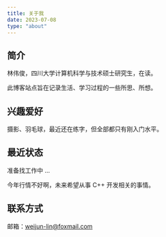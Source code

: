 ```yaml
---
title: 关于我
date: 2023-07-08
type: "about"
---
```

## 简介

林伟俊，四川大学计算机科学与技术硕士研究生，在读。

此博客站点旨在记录生活、学习过程的一些所思、所想。

## 兴趣爱好

摄影、羽毛球，最近还在练字，但全部都只有刚入门水平。

## 最近状态

准备找工作中 ...

今年行情不好啊，未来希望从事 C++ 开发相关的事情。

## 联系方式

邮箱：weijun-lin@foxmail.com
